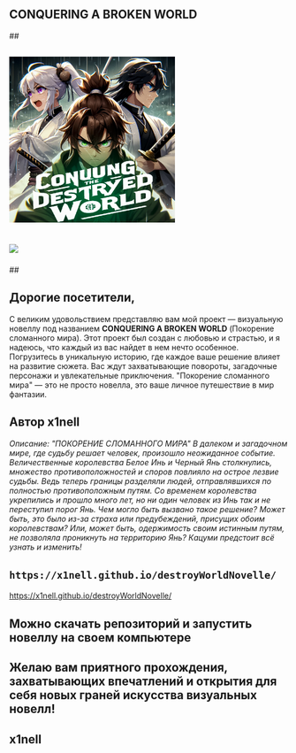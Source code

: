 ## **CONQUERING A BROKEN WORLD** 
##<p float="left">
##  <img src="img/oblojka/1.jpg" width="300" />
##  <img src="https://github.com/x1nell/destroyWorldNovelle/assets/123414028/d409b894-f888-44cb-8ad1-396727f2b298" width="300" />
##</p>
## Дорогие посетители,
С великим удовольствием представляю вам мой проект — визуальную новеллу под названием **CONQUERING A BROKEN WORLD** (Покорение сломанного мира).
Этот проект был создан с любовью и страстью, и я надеюсь, что каждый из вас найдет в нем нечто особенное.
Погрузитесь в уникальную историю, где каждое ваше решение влияет на развитие сюжета.
Вас ждут захватывающие повороты, загадочные персонажи и увлекательные приключения. "Покорение сломанного мира" — это не просто новелла, это ваше личное путешествие в мир фантазии.
## Автор x1nell
*Описание: "ПОКОРЕНИЕ СЛОМАННОГО МИРА" В далеком и загадочном мире, где судьбу решает человек, произошло неожиданное событие.
Величественные королевства Белое Инь и Черный Янь столкнулись, множество противоположностей и споров повлияло на острое лезвие судьбы. 
Ведь теперь границы разделяли людей, отправлявшихся по полностью противоположным путям.
Со временем королевства укрепились и прошло много лет, но ни один человек из Инь так и не переступил порог Янь.
Чем могло быть вызвано такое решение? Может быть, это было из-за страха или предубеждений, присущих обоим королевствам?
Или, может быть, одержимость своим истинным путям, не позволяла проникнуть на территорию Янь? Кацуми предстоит всё узнать и изменить!*
## `https://x1nell.github.io/destroyWorldNovelle/`
https://x1nell.github.io/destroyWorldNovelle/
## Можно скачать репозиторий и запустить новеллу на своем компьютере
## Желаю вам приятного прохождения, захватывающих впечатлений и открытия для себя новых граней искусства визуальных новелл!
## x1nell
